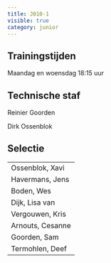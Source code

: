 ```yaml
---
title: J010-1
visible: true
category: junior
---
```

## Trainingstijden

Maandag en woensdag 18:15 uur

## Technische staf

Reinier Goorden

Dirk Ossenblok

## Selectie

<!--StartFragment-->

|                                     |
| ----------------------------------- |
| <!--StartFragment-->Ossenblok, Xavi |
| Havermans, Jens                     |
| Boden, Wes                          |
| Dijk, Lisa van                      |
| Vergouwen, Kris                     |
| Arnouts, Cesanne                    |
| Goorden, Sam                        |
| Termohlen, Deef<!--EndFragment-->   |

<!--EndFragment-->